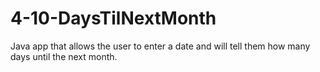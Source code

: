 # 4-10-DaysTilNextMonth
Java app that allows the user to enter a date and will tell them how many days until the next month.
